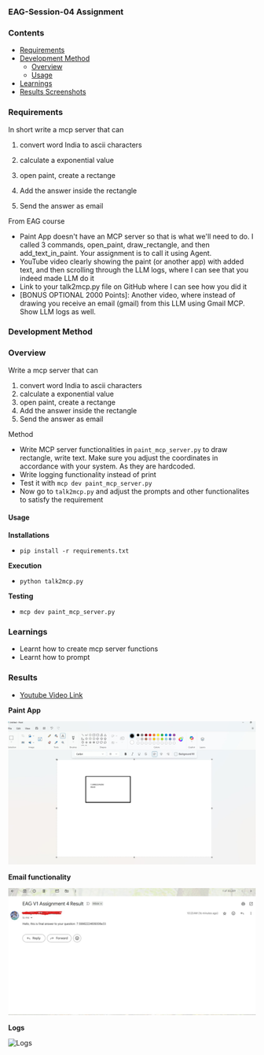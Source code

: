 ### EAG-Session-04 Assignment 

### Contents

- [Requirements](#requirements)
- [Development Method](#development-method)
    - [Overview](#Overview)
    - [Usage](#usage)
- [Learnings](#learnings)
- [Results Screenshots](#results)

### Requirements

In short write a mcp server that can 

1. convert word India to ascii characters

2. calculate a exponential value

3. open paint, create a rectange 

4. Add the answer inside the rectangle

5. Send the answer as email

From EAG course
- Paint App doesn't have an MCP server so that is what we'll need to do. I called 3 commands, open_paint, draw_rectangle, and then add_text_in_paint. Your assignment is to call it using Agent. 
- YouTube video clearly showing the paint (or another app) with added text, and then scrolling through the LLM logs, where I can see that you indeed made LLM do it
- Link to your talk2mcp.py file on GitHub where I can see how you did it
- [BONUS OPTIONAL 2000 Points]: Another video, where instead of drawing you receive an email (gmail) from this LLM using Gmail MCP. Show LLM logs as well.

### Development Method

### Overview

Write a mcp server that can 
1. convert word India to ascii characters
2. calculate a exponential value
3. open paint, create a rectange 
4. Add the answer inside the rectangle
5. Send the answer as email

Method

- Write MCP server functionalities in `paint_mcp_server.py` to draw rectangle, write text. Make sure you adjust the coordinates in accordance with your system. As they are hardcoded.
- Write logging functionality instead of print
- Test it with `mcp dev paint_mcp_server.py`
- Now go to `talk2mcp.py` and adjust the prompts and other functionalites to satisfy the requirement

#### Usage

**Installations**

- `pip install -r requirements.txt`

**Execution**

- `python talk2mcp.py`

**Testing**

- `mcp dev paint_mcp_server.py`


### Learnings

- Learnt how to create mcp server functions
- Learnt how to prompt

### Results

- [Youtube Video Link](https://youtu.be/G8jJP5K6sik)

**Paint App**

![Paint](./assets/snap_assignment_4_paint.jpg)

**Email functionality**

![Email](./assets/snap_assignment_4.jpg)

**Logs**

![Logs](./assets/logs.jpg)

